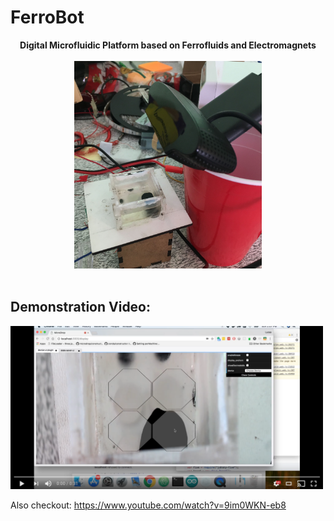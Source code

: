 # FerroBot

<p align="center" >
  <b>Digital Microfluidic Platform based on Ferrofluids and Electromagnets</b><br><br>
  <img src="https://raw.githubusercontent.com/Lucaszw/FerroBot/master/docs/ferrobotV0.0.1.jpg" width="300"/><br><br>
</p>

## Demonstration Video:
<a href="https://youtu.be/Wse2lJi29aE">
  <img src="https://raw.githubusercontent.com/Lucaszw/FerroBot/master/docs/youtube.png" width="500"/>
</a>
  

Also checkout: https://www.youtube.com/watch?v=9im0WKN-eb8
